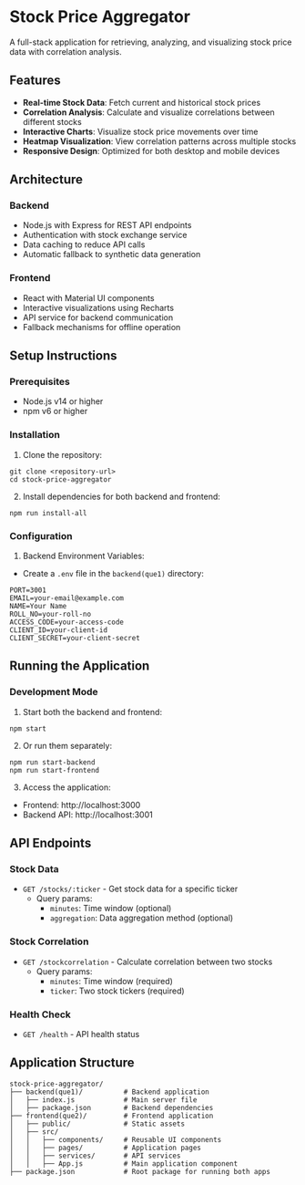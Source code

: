 # Stock Price Aggregator

A full-stack application for retrieving, analyzing, and visualizing stock price data with correlation analysis.

## Features

- **Real-time Stock Data**: Fetch current and historical stock prices
- **Correlation Analysis**: Calculate and visualize correlations between different stocks
- **Interactive Charts**: Visualize stock price movements over time
- **Heatmap Visualization**: View correlation patterns across multiple stocks
- **Responsive Design**: Optimized for both desktop and mobile devices

## Architecture

### Backend
- Node.js with Express for REST API endpoints
- Authentication with stock exchange service
- Data caching to reduce API calls
- Automatic fallback to synthetic data generation

### Frontend
- React with Material UI components
- Interactive visualizations using Recharts
- API service for backend communication
- Fallback mechanisms for offline operation

## Setup Instructions

### Prerequisites
- Node.js v14 or higher
- npm v6 or higher

### Installation

1. Clone the repository:
```
git clone <repository-url>
cd stock-price-aggregator
```

2. Install dependencies for both backend and frontend:
```
npm run install-all
```

### Configuration

1. Backend Environment Variables:
- Create a `.env` file in the `backend(que1)` directory:
```
PORT=3001
EMAIL=your-email@example.com
NAME=Your Name
ROLL_NO=your-roll-no
ACCESS_CODE=your-access-code
CLIENT_ID=your-client-id
CLIENT_SECRET=your-client-secret
```

## Running the Application

### Development Mode

1. Start both the backend and frontend:
```
npm start
```

2. Or run them separately:
```
npm run start-backend
npm run start-frontend
```

3. Access the application:
- Frontend: http://localhost:3000
- Backend API: http://localhost:3001

## API Endpoints

### Stock Data
- `GET /stocks/:ticker` - Get stock data for a specific ticker
  - Query params: 
    - `minutes`: Time window (optional)
    - `aggregation`: Data aggregation method (optional)

### Stock Correlation
- `GET /stockcorrelation` - Calculate correlation between two stocks
  - Query params:
    - `minutes`: Time window (required)
    - `ticker`: Two stock tickers (required)

### Health Check
- `GET /health` - API health status

## Application Structure

```
stock-price-aggregator/
├── backend(que1)/          # Backend application
│   ├── index.js            # Main server file
│   ├── package.json        # Backend dependencies
├── frontend(que2)/         # Frontend application
│   ├── public/             # Static assets
│   ├── src/
│   │   ├── components/     # Reusable UI components
│   │   ├── pages/          # Application pages
│   │   ├── services/       # API services
│   │   ├── App.js          # Main application component
├── package.json            # Root package for running both apps
``` 